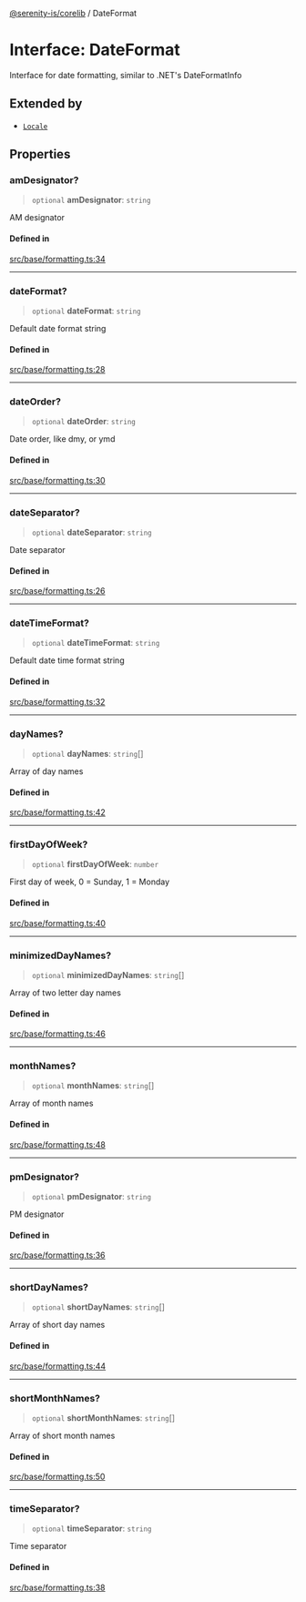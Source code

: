 [@serenity-is/corelib](../README.md) / DateFormat

# Interface: DateFormat

Interface for date formatting, similar to .NET's DateFormatInfo

## Extended by

- [`Locale`](Locale.md)

## Properties

### amDesignator?

> `optional` **amDesignator**: `string`

AM designator

#### Defined in

[src/base/formatting.ts:34](https://github.com/serenity-is/serenity/blob/master/packages/corelib/src/base/formatting.ts#L34)

***

### dateFormat?

> `optional` **dateFormat**: `string`

Default date format string

#### Defined in

[src/base/formatting.ts:28](https://github.com/serenity-is/serenity/blob/master/packages/corelib/src/base/formatting.ts#L28)

***

### dateOrder?

> `optional` **dateOrder**: `string`

Date order, like dmy, or ymd

#### Defined in

[src/base/formatting.ts:30](https://github.com/serenity-is/serenity/blob/master/packages/corelib/src/base/formatting.ts#L30)

***

### dateSeparator?

> `optional` **dateSeparator**: `string`

Date separator

#### Defined in

[src/base/formatting.ts:26](https://github.com/serenity-is/serenity/blob/master/packages/corelib/src/base/formatting.ts#L26)

***

### dateTimeFormat?

> `optional` **dateTimeFormat**: `string`

Default date time format string

#### Defined in

[src/base/formatting.ts:32](https://github.com/serenity-is/serenity/blob/master/packages/corelib/src/base/formatting.ts#L32)

***

### dayNames?

> `optional` **dayNames**: `string`[]

Array of day names

#### Defined in

[src/base/formatting.ts:42](https://github.com/serenity-is/serenity/blob/master/packages/corelib/src/base/formatting.ts#L42)

***

### firstDayOfWeek?

> `optional` **firstDayOfWeek**: `number`

First day of week, 0 = Sunday, 1 = Monday

#### Defined in

[src/base/formatting.ts:40](https://github.com/serenity-is/serenity/blob/master/packages/corelib/src/base/formatting.ts#L40)

***

### minimizedDayNames?

> `optional` **minimizedDayNames**: `string`[]

Array of two letter day names

#### Defined in

[src/base/formatting.ts:46](https://github.com/serenity-is/serenity/blob/master/packages/corelib/src/base/formatting.ts#L46)

***

### monthNames?

> `optional` **monthNames**: `string`[]

Array of month names

#### Defined in

[src/base/formatting.ts:48](https://github.com/serenity-is/serenity/blob/master/packages/corelib/src/base/formatting.ts#L48)

***

### pmDesignator?

> `optional` **pmDesignator**: `string`

PM designator

#### Defined in

[src/base/formatting.ts:36](https://github.com/serenity-is/serenity/blob/master/packages/corelib/src/base/formatting.ts#L36)

***

### shortDayNames?

> `optional` **shortDayNames**: `string`[]

Array of short day names

#### Defined in

[src/base/formatting.ts:44](https://github.com/serenity-is/serenity/blob/master/packages/corelib/src/base/formatting.ts#L44)

***

### shortMonthNames?

> `optional` **shortMonthNames**: `string`[]

Array of short month names

#### Defined in

[src/base/formatting.ts:50](https://github.com/serenity-is/serenity/blob/master/packages/corelib/src/base/formatting.ts#L50)

***

### timeSeparator?

> `optional` **timeSeparator**: `string`

Time separator

#### Defined in

[src/base/formatting.ts:38](https://github.com/serenity-is/serenity/blob/master/packages/corelib/src/base/formatting.ts#L38)
